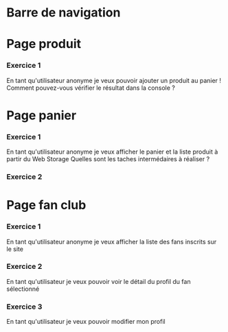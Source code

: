Barre de navigation
===================


Page produit
============

### Exercice 1

En tant qu'utilisateur anonyme je veux pouvoir ajouter un produit au panier !
Comment pouvez-vous vérifier le résultat dans la console ?


Page panier 
===========

### Exercice 1

En tant qu'utilisateur anonyme je veux afficher le panier et la liste produit à partir du Web Storage 
Quelles sont les taches intermédaires à réaliser ?

### Exercice 2 

Page fan club
=============

### Exercice 1

En tant qu'utilisateur anonyme je veux afficher la liste des fans inscrits sur le site

### Exercice 2

En tant qu'utilisateur je veux pouvoir voir le détail du profil du fan sélectionné

### Exercice 3

En tant qu'utilisateur je veux pouvoir modifier mon profil 


